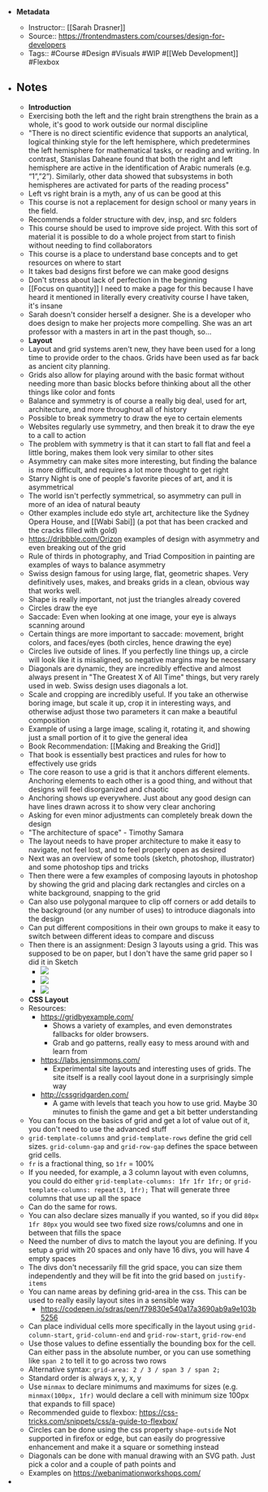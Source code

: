 - **Metadata**

  - Instructor:: [[Sarah Drasner]]
  - Source:: https://frontendmasters.com/courses/design-for-developers
  - Tags:: #Course #Design #Visuals #WIP #[[Web Development]] #Flexbox

- ## Notes
  - **Introduction**
  - Exercising both the left and the right brain strengthens the brain as a whole, it's good to work outside our normal discipline
  - "There is no direct scientific evidence that supports an analytical, logical thinking style for the left hemisphere, which predetermines the left hemisphere for mathematical tasks, or reading and writing. In contrast, Stanislas Daheane found that both the right and left hemisphere are active in the identification of Arabic numerals (e.g. “1”,”2”). Similarly, other data showed that subsystems in both hemispheres are activated for parts of the reading process"
  - Left vs right brain is a myth, any of us can be good at this
  - This course is not a replacement for design school or many years in the field.
  - Recommends a folder structure with dev, insp, and src folders
  - This course should be used to improve side project. With this sort of material it is possible to do a whole project from start to finish without needing to find collaborators
  - This course is a place to understand base concepts and to get resources on where to start
  - It takes bad designs first before we can make good designs
  - Don't stress about lack of perfection in the beginning
  - [[Focus on quantity]] I need to make a page for this because I have heard it mentioned in literally every creativity course I have taken, it's insane
  - Sarah doesn't consider herself a designer. She is a developer who does design to make her projects more compelling. She was an art professor with a masters in art in the past though, so...
  - **Layout**
  - Layout and grid systems aren't new, they have been used for a long time to provide order to the chaos. Grids have been used as far back as ancient city planning.
  - Grids also allow for playing around with the basic format without needing more than basic blocks before thinking about all the other things like color and fonts
  - Balance and symmetry is of course a really big deal, used for art, architecture, and more throughout all of history
  - Possible to break symmetry to draw the eye to certain elements
  - Websites regularly use symmetry, and then break it to draw the eye to a call to action
  - The problem with symmetry is that it can start to fall flat and feel a little boring, makes them look very similar to other sites
  - Asymmetry can make sites more interesting, but finding the balance is more difficult, and requires a lot more thought to get right
  - Starry Night is one of people's favorite pieces of art, and it is asymmetrical
  - The world isn't perfectly symmetrical, so asymmetry can pull in more of an idea of natural beauty
  - Other examples include edo style art, architecture like the Sydney Opera House, and [[Wabi Sabi]] (a pot that has been cracked and the cracks filled with gold)
  - https://dribbble.com/Orizon examples of design with asymmetry and even breaking out of the grid
  - Rule of thirds in photography, and Triad Composition in painting are examples of ways to balance asymmetry
  - Swiss design famous for using large, flat, geometric shapes. Very definitively uses, makes, and breaks grids in a clean, obvious way that works well.
  - Shape is really important, not just the triangles already covered
  - Circles draw the eye
  - Saccade: Even when looking at one image, your eye is always scanning around
  - Certain things are more important to saccade: movement, bright colors, and faces/eyes (both circles, hence drawing the eye)
  - Circles live outside of lines. If you perfectly line things up, a circle will look like it is misaligned, so negative margins may be necessary
  - Diagonals are dynamic, they are incredibly effective and almost always present in "The Greatest X of All Time" things, but very rarely used in web. Swiss design uses diagonals a lot.
  - Scale and cropping are incredibly useful. If you take an otherwise boring image, but scale it up, crop it in interesting ways, and otherwise adjust those two parameters it can make a beautiful composition
  - Example of using a large image, scaling it, rotating it, and showing just a small portion of it to give the general idea
  - Book Recommendation: [[Making and Breaking the Grid]]
  - That book is essentially best practices and rules for how to effectively use grids
  - The core reason to use a grid is that it anchors different elements. Anchoring elements to each other is a good thing, and without that designs will feel disorganized and chaotic
  - Anchoring shows up everywhere. Just about any good design can have lines drawn across it to show very clear anchoring
  - Asking for even minor adjustments can completely break down the design
  - "The architecture of space" - Timothy Samara
  - The layout needs to have proper architecture to make it easy to navigate, not feel lost, and to feel properly open as desired
  - Next was an overview of some tools (sketch, photoshop, illustrator) and some photoshop tips and tricks
  - Then there were a few examples of composing layouts in photoshop by showing the grid and placing dark rectangles and circles on a white background, snapping to the grid
  - Can also use polygonal marquee to clip off corners or add details to the background (or any number of uses) to introduce diagonals into the design
  - Can put different compositions in their own groups to make it easy to switch between different ideas to compare and discuss
  - Then there is an assignment: Design 3 layouts using a grid. This was supposed to be on paper, but I don't have the same grid paper so I did it in Sketch
    - ![](https://firebasestorage.googleapis.com/v0/b/firescript-577a2.appspot.com/o/imgs%2Fapp%2Faengusm%2FYlZgGw0xEW?alt=media&token=511b05a6-1705-487e-bed3-5ff16edc6cc5)
    - ![](https://firebasestorage.googleapis.com/v0/b/firescript-577a2.appspot.com/o/imgs%2Fapp%2Faengusm%2F9-id4UOwmo?alt=media&token=a4c58583-0581-4822-bfbd-ce812953d117)
    - ![](https://firebasestorage.googleapis.com/v0/b/firescript-577a2.appspot.com/o/imgs%2Fapp%2Faengusm%2FulUbEcjsgH?alt=media&token=7c7dbdd7-3e75-4281-9083-973a52e79023)
  - **CSS Layout**
  - Resources:
    - https://gridbyexample.com/
      - Shows a variety of examples, and even demonstrates fallbacks for older browsers.
      - Grab and go patterns, really easy to mess around with and learn from
    - https://labs.jensimmons.com/
      - Experimental site layouts and interesting uses of grids. The site itself is a really cool layout done in a surprisingly simple way
    - http://cssgridgarden.com/
      - A game with levels that teach you how to use grid. Maybe 30 minutes to finish the game and get a bit better understanding
  - You can focus on the basics of grid and get a lot of value out of it, you don't need to use the advanced stuff
  - `grid-template-columns` and `grid-template-rows` define the grid cell sizes. `grid-column-gap` and `grid-row-gap` defines the space between grid cells.
  - `fr` is a fractional thing, so `1fr` = 100%
  - If you needed, for example, a 3 column layout with even columns, you could do either `grid-template-columns: 1fr 1fr 1fr;` or `grid-template-columns: repeat(3, 1fr);` That will generate three columns that use up all the space
  - Can do the same for rows.
  - You can also declare sizes manually if you wanted, so if you did `80px 1fr 80px` you would see two fixed size rows/columns and one in between that fills the space
  - Need the number of divs to match the layout you are defining. If you setup a grid with 20 spaces and only have 16 divs, you will have 4 empty spaces
  - The divs don't necessarily fill the grid space, you can size them independently and they will be fit into the grid based on `justify-items`
  - You can name areas by defining grid-area in the css. This can be used to really easily layout sites in a sensible way
    - https://codepen.io/sdras/pen/f79830e540a17a3690ab9a9e103b5256
  - Can place individual cells more specifically in the layout using `grid-column-start`, `grid-column-end` and `grid-row-start`, `grid-row-end`
  - Use those values to define essentially the bounding box for the cell. Can either pass in the absolute number, or you can use something like `span 2` to tell it to go across two rows
  - Alternative syntax: `grid-area: 2 / 3 / span 3 / span 2;`
  - Standard order is always x, y, x, y
  - Use `minmax` to declare minimums and maximums for sizes (e.g. `minmax(100px, 1fr)` would declare a cell with minimum size 100px that expands to fill space)
  - Recommended guide to flexbox: https://css-tricks.com/snippets/css/a-guide-to-flexbox/
  - Circles can be done using the css property `shape-outside` Not supported in firefox or edge, but can easily do progressive enhancement and make it a square or something instead
  - Diagonals can be done with manual drawing with an SVG path. Just pick a color and a couple of path points and
  - Examples on https://webanimationworkshops.com/
-
